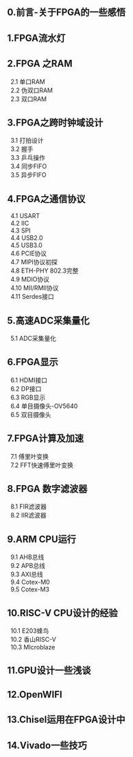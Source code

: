 ## 0.前言-关于FPGA的一些感悟  
## 1.FPGA流水灯  
## 2.FPGA 之RAM  
&nbsp;&nbsp;2.1 单口RAM  
&nbsp;&nbsp;2.2 伪双口RAM  
&nbsp;&nbsp;2.3 双口RAM  
## 3.FPGA之跨时钟域设计
&nbsp;&nbsp;3.1 打拍设计  
&nbsp;&nbsp;3.2 握手  
&nbsp;&nbsp;3.3 乒乓操作  
&nbsp;&nbsp;3.4 同步FIFO  
&nbsp;&nbsp;3.5 异步FIFO  
## 4.FPGA之通信协议  
&nbsp;&nbsp;4.1 USART  
&nbsp;&nbsp;4.2 IIC  
&nbsp;&nbsp;4.3 SPI  
&nbsp;&nbsp;4.4 USB2.0  
&nbsp;&nbsp;4.5 USB3.0  
&nbsp;&nbsp;4.6 PCIE协议  
&nbsp;&nbsp;4.7 MIPI协议初探  
&nbsp;&nbsp;4.8 ETH-PHY 802.3完整  
&nbsp;&nbsp;4.9 MDIO协议  
&nbsp;&nbsp;4.10 MII/RMII协议  
&nbsp;&nbsp;4.11 Serdes接口  
## 5.高速ADC采集量化
&nbsp;&nbsp;5.1 ADC采集量化
## 6.FPGA显示
&nbsp;&nbsp;6.1	HDMI接口  
&nbsp;&nbsp;6.2	DP接口  
&nbsp;&nbsp;6.3	RGB显示  
&nbsp;&nbsp;6.4	单目摄像头-OV5640  
&nbsp;&nbsp;6.5	双目摄像头  
## 7.FPGA计算及加速
&nbsp;&nbsp;7.1 傅里叶变换  
&nbsp;&nbsp;7.2 FFT快速傅里叶变换  
## 8.FPGA 数字滤波器
&nbsp;&nbsp;8.1 FIR滤波器  
&nbsp;&nbsp;8.2 IIR滤波器  
## 9.ARM CPU运行
&nbsp;&nbsp;9.1 AHB总线  
&nbsp;&nbsp;9.2 APB总线  
&nbsp;&nbsp;9.3 AXI总线  
&nbsp;&nbsp;9.4 Cotex-M0  
&nbsp;&nbsp;9.5 Cotex-M3  
## 10.RISC-V CPU设计的经验
&nbsp;&nbsp;10.1 E203蜂鸟  
&nbsp;&nbsp;10.2 香山RISC-V  
&nbsp;&nbsp;10.3 MIcroblaze  
## 11.GPU设计一些浅谈  
## 12.OpenWIFI  
## 13.Chisel运用在FPGA设计中  
## 14.Vivado一些技巧  

